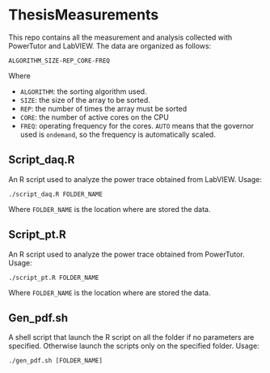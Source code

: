 # ThesisMeasurements

This repo contains all the measurement and analysis collected with PowerTutor and LabVIEW. The data are organized as follows:

    ALGORITHM_SIZE-REP_CORE-FREQ

Where

*   `ALGORITHM`: the sorting algorithm used.
*   `SIZE`: the size of the array to be sorted.
*   `REP`: the number of times the array must be sorted
*   `CORE`: the number of active cores on the CPU
*   `FREQ`: operating frequency for the cores. `AUTO` means that the governor used is `ondemand`, so the frequency is automatically scaled.

## Script_daq.R
An R script used to analyze the power trace obtained from LabVIEW. Usage:

    ./script_daq.R FOLDER_NAME
Where `FOLDER_NAME` is the location where are stored the data.

## Script_pt.R
An R script used to analyze the power trace obtained from PowerTutor. Usage:

    ./script_pt.R FOLDER_NAME
Where `FOLDER_NAME` is the location where are stored the data.

## Gen_pdf.sh
A shell script that launch the R script on all the folder if no parameters are specified. Otherwise launch the scripts only on the specified folder. Usage:

    ./gen_pdf.sh [FOLDER_NAME]
